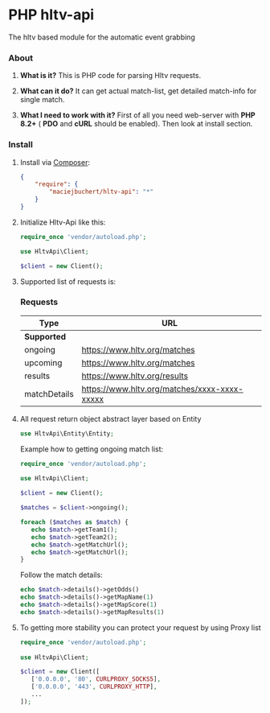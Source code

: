 # PHP hltv-api
The hltv based module for the automatic event grabbing

### About

1. **What is it?**
This is PHP code for parsing Hltv requests.

2. **What can it do?**
It can get actual match-list, get detailed match-info for single match.

3. **What I need to work with it?**
First of all you need web-server with **PHP 8.2+** ( **PDO** and **cURL** should be enabled). Then look at install section.

### Install

1. Install via [Composer](http://getcomposer.org/):

    ````json
    {
        "require": {
            "maciejbuchert/hltv-api": "*"
        }
    }
    ````

2.  Initialize Hltv-Api like this:

    ````php
    require_once 'vendor/autoload.php';
    
    use HltvApi\Client;
    
    $client = new Client();
    
    ````
3. Supported list of requests is:

    ### Requests
    |           Type               |                                    URL                                           |
    |------------------------------|----------------------------------------------------------------------------------|
    |        **Supported**         |                                                                                  |
    | ongoing                      | https://www.hltv.org/matches                                                     |
    | upcoming                     | https://www.hltv.org/matches                                                     |
    | results                      | https://www.hltv.org/results                                                     |
    | matchDetails                 | https://www.hltv.org/matches/xxxx-xxxx-xxxxx                                     |

4. All request return object abstract layer based on Entity 

    ````php
    use HltvApi\Entity\Entity;
    ````
    
    Example how to getting ongoing match list: 
    
    ````php
    require_once 'vendor/autoload.php';
        
    use HltvApi\Client;
   
    $client = new Client();
 
    $matches = $client->ongoing();
 
    foreach ($matches as $match) {
       echo $match->getTeam1();
       echo $match->getTeam2();
       echo $match->getMatchUrl();
       echo $match->getMatchUrl();
    }
    ````
    
    Follow the match details:
    
    ````php
    echo $match->details()->getOdds()
    echo $match->details()->getMapName(1)
    echo $match->details()->getMapScore(1)
    echo $match->details()->getMapResults(1)
    ````
    
5. To getting more stability you can protect your request  by using Proxy list
  
    ````php
    require_once 'vendor/autoload.php';
        
    use HltvApi\Client;
   
    $client = new Client([
       ['0.0.0.0', '80', CURLPROXY_SOCKS5],
       ['0.0.0.0', '443', CURLPROXY_HTTP],
       ...
    ]);
 
    
     ````
